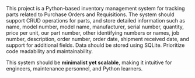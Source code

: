 <!-- Use this file to provide workspace-specific custom instructions to Copilot. For more details, visit https://code.visualstudio.com/docs/copilot/copilot-customization#_use-a-githubcopilotinstructionsmd-file -->

This project is a Python-based inventory management system for tracking parts related to Purchase Orders and Requisitions. The system should support CRUD operations for parts, and store detailed information such as name, model number, model name, manufacturer, serial number, quantity, price per unit, our part number, other identifying numbers or names, job number, description, order number, order date, shipment received date, and support for additional fields. Data should be stored using SQLite. Prioritize code readability and maintainability.

This system should be **minimalist yet scalable**, making it intuitive for engineers, maintenance personnel, and Python learners.